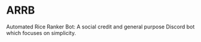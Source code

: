 # ARRB

Automated Rice Ranker Bot: A social credit and general purpose Discord bot which focuses on simplicity.
